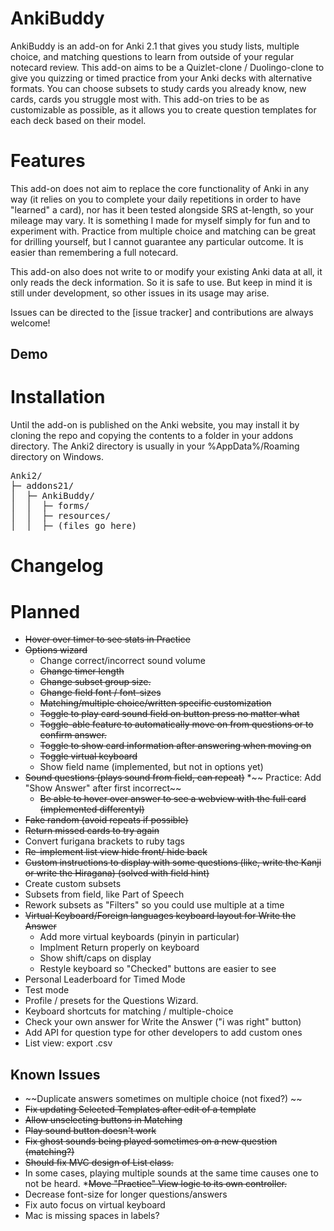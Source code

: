 # AnkiBuddy
AnkiBuddy is an add-on for Anki 2.1 that gives you study lists, multiple choice, and matching questions to learn from outside of your regular notecard review.
This add-on aims to be a Quizlet-clone / Duolingo-clone to give you quizzing or timed practice from your Anki decks with alternative formats.
You can choose subsets to study cards you already know, new cards, cards you struggle most with. This add-on tries to be as customizable as possible, as it allows you to create question templates for each deck based on their model. 

# Features


This add-on does not aim to replace the core functionality of Anki in any way (it relies on you to complete your daily repetitions in order to have "learned" a card), nor has it been tested alongside SRS at-length, so your mileage may vary. It is something I made for myself simply for fun and to experiment with. Practice from multiple choice and matching can be great for drilling yourself, but I cannot guarantee any particular outcome. It is easier than remembering a full notecard. 

This add-on also does not write to or modify your existing Anki data at all, it only reads the deck information. So it is safe to use. But keep in mind it is still under development, so other issues in its usage may arise. 

Issues can be directed to the [issue tracker] and contributions are always welcome!

## Demo

# Installation

Until the add-on is published on the Anki website, you may install it by cloning the repo and copying the contents to a folder in your addons directory. The Anki2 directory is usually in your %AppData%/Roaming directory on Windows.
<pre>
Anki2/
├─ addons21/
│  ├─ AnkiBuddy/
│  │  ├─ forms/
│  │  ├─ resources/
│  │  ├─ (files go here)
</pre>


# Changelog

# Planned 
* ~~Hover over timer to see stats in Practice~~
* ~~Options wizard~~
    * Change correct/incorrect sound volume
    * ~~Change timer length~~
    * ~~Change subset group size.~~
    * ~~Change field font / font-sizes~~
    * ~~Matching/multiple choice/written specific customization~~
    * ~~Toggle to play card sound field on button press no matter what~~
    * ~~Toggle-able feature to automatically move on from questions or to confirm answer.~~
    * ~~Toggle to show card information after answering when moving on~~
    * ~~Toggle virtual keyboard~~
    * Show field name (implemented, but not in options yet)
* ~~Sound questions (plays sound from field, can repeat)~~
*~~ Practice: Add "Show Answer" after first incorrect~~
    * ~~Be able to hover over answer to see a webview with the full card (implemented differentyl)~~
* ~~Fake random (avoid repeats if possible)~~
* ~~Return missed cards to try again~~
* Convert furigana brackets to ruby tags
* ~~Re-implement list view hide front/ hide back~~
* ~~Custom instructions to display with some questions (like, write the Kanji or write the Hiragana) (solved with field hint)~~
* Create custom subsets
* Subsets from field, like Part of Speech
* Rework subsets as "Filters" so you could use multiple at a time
* ~~Virtual Keyboard/Foreign languages keyboard layout for Write the Answer~~
    * Add more virtual keyboards (pinyin in particular)
    * Implment Return properly on keyboard
    * Show shift/caps on display
    * Restyle keyboard so "Checked" buttons are easier to see
* Personal Leaderboard for Timed Mode 
* Test mode
* Profile / presets for the Questions Wizard. 
* Keyboard shortcuts for matching / multiple-choice
* Check your own answer for Write the Answer ("i was right" button)
* Add API for question type for other developers to add custom ones
* List view: export .csv 
## Known Issues
* ~~Duplicate answers sometimes on multiple choice (not fixed?) ~~
* ~~Fix updating Selected Templates after edit of a template~~
* ~~Allow unselecting buttons in Matching~~
* ~~Play sound button doesn't work~~
* ~~Fix ghost sounds being played sometimes on a new question (matching?)~~
* ~~Should fix MVC design of List class.~~
* In some cases, playing multiple sounds at the same time causes one to not be heard.
*~~Move "Practice" View logic to its own controller.~~
* Decrease font-size for longer questions/answers
* Fix auto focus on virtual keyboard
* Mac is missing spaces in labels?